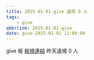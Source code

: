```yaml
---
title: 2025-01-01-give 違規 0 人
tags:
    - give
abbrlink: 2025-01-01-give
date: give-2025-01-01 12:00:00
---
```

give 板 [板規連結](https://www.ptt.cc/bbs/give/M.1612495900.A.C32.html)
昨天違規 0 人
